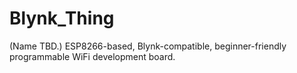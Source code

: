# Blynk_Thing
(Name TBD.) ESP8266-based, Blynk-compatible, beginner-friendly programmable WiFi development board.
